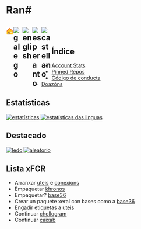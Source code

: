 # Ran#
[<img align="left" src="../../media/emojis/casa.svg" width="20" alt="inicio" title="Inicio">](../../README.md)
[<img align="left" src="https://raw.githubusercontent.com/Ran-n/svgs/main/bandeiras/nacións/gz-0.svg" width="25" alt="galego" title="Galego">](readme_gz.md)
[<img align="left" src="https://raw.githubusercontent.com/Ran-n/svgs/main/bandeiras/nacións/en-0.svg" width="27" alt="english" title="English">](readme_en.md)
[<img align="left" src="https://raw.githubusercontent.com/Ran-n/svgs/main/bandeiras/nacións/eo-0.svg" width="25" alt="esperanto" title="Esperanto">](readme_eo.md)
[<img align="left" src="https://raw.githubusercontent.com/Ran-n/svgs/main/bandeiras/nacións/cas-0.svg" width="28" alt="castellano" title="Castellano">](readme_cas.md)
<img align="center">
<img align="right">
---
## Índice

- [Account Stats](readme_gz.md#estatísticas)
- [Pinned Repos](readme_gz.md#destacado)
- [Código de conducta](https://github.com/Ran-n/doc/blob/main/coc/coc_gz.md)
- [Doazóns](https://github.com/Ran-n/doc/blob/main/doazóns.md)

## Estatísticas
<a href="https://github-readme-stats.vercel.app/api?username=ran-n&theme=dark&show_icons=true&locale=pt-PT&include_all_commits=true">
  <img align="center" width="400" src="https://github-readme-stats.vercel.app/api?username=ran-n&theme=dark&show_icons=true&locale=pt-PT&include_all_commits=true" alt="estatísticas" title="Estatísticas"/>
</a>
<a href="https://github-readme-stats.vercel.app/api/top-langs/?username=ran-n&theme=dark&locale=pt-PT&layout=compact&custom_title=Idiomas%20m%C3%A1is%20usados">
  <img align="center" width="334" src="https://github-readme-stats.vercel.app/api/top-langs/?username=ran-n&theme=dark&locale=pt-PT&layout=compact&custom_title=Idiomas%20m%C3%A1is%20usados" alt="estatísticas das linguas" title="Estatísticas das linguas"/>
</a>

## Destacado
<a href="https://github-readme-stats.vercel.app/api/pin/?username=ran-n&repo=ledo&theme=dark">
  <img align="center" width="370" src="https://github-readme-stats.vercel.app/api/pin/?username=ran-n&repo=ledo&theme=dark" alt="ledo" title="Ledo"/>
</a>
<a href="https://github-readme-stats.vercel.app/api/pin/?username=ran-n&repo=aleatorio&theme=dark">
  <img align="center" width="400" src="https://github-readme-stats.vercel.app/api/pin/?username=ran-n&repo=aleatorio&theme=dark" alt="aleatorio" title="Aleatorio"/>
</a>

## Lista xFCR
- Arranxar [uteis](https://github.com/Ran-n/uteis) e [conexións](https://github.com/Ran-n/conexions)
- Empaquetar [khronos](https://github.com/Ran-n/khronos)
- Empaquetar? [base36](https://github.com/Ran-n/base36)
- Crear un paquete xeral con bases como a [base36](https://github.com/Ran-n/base36)
- Engadir etiquetas a [uteis](https://github.com/Ran-n/uteis)
- Continuar [chollogram](https://github.com/Ran-n/chollogram)
- Continuar [caixab](https://github.com/Ran-n/caixab)
